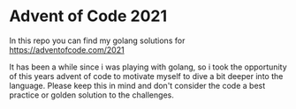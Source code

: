 # Advent of Code 2021
In this repo you can find my golang solutions for https://adventofcode.com/2021

It has been a while since i was playing with golang, so i took the opportunity
of this years advent of code to motivate myself to dive a bit deeper into the
language. Please keep this in mind and don't consider the code a best practice
or golden solution to the challenges.
